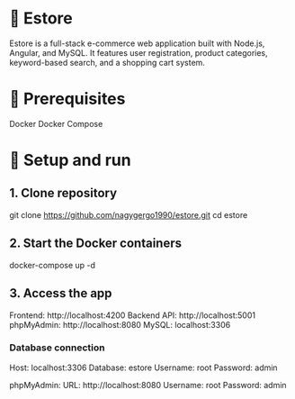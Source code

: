 # 🛒 Estore

Estore is a full-stack e-commerce web application built with Node.js, Angular, and MySQL.
It features user registration, product categories, keyword-based search, and a shopping cart system.

# 🛒 Prerequisites

Docker
Docker Compose

# 🚀 Setup and run

## 1. Clone repository

git clone https://github.com/nagygergo1990/estore.git
cd estore

## 2. Start the Docker containers

docker-compose up -d

## 3. Access the app

Frontend: http://localhost:4200
Backend API: http://localhost:5001
phpMyAdmin: http://localhost:8080
MySQL: localhost:3306

### Database connection

Host: localhost:3306
Database: estore
Username: root
Password: admin

phpMyAdmin:
URL: http://localhost:8080
Username: root
Password: admin
